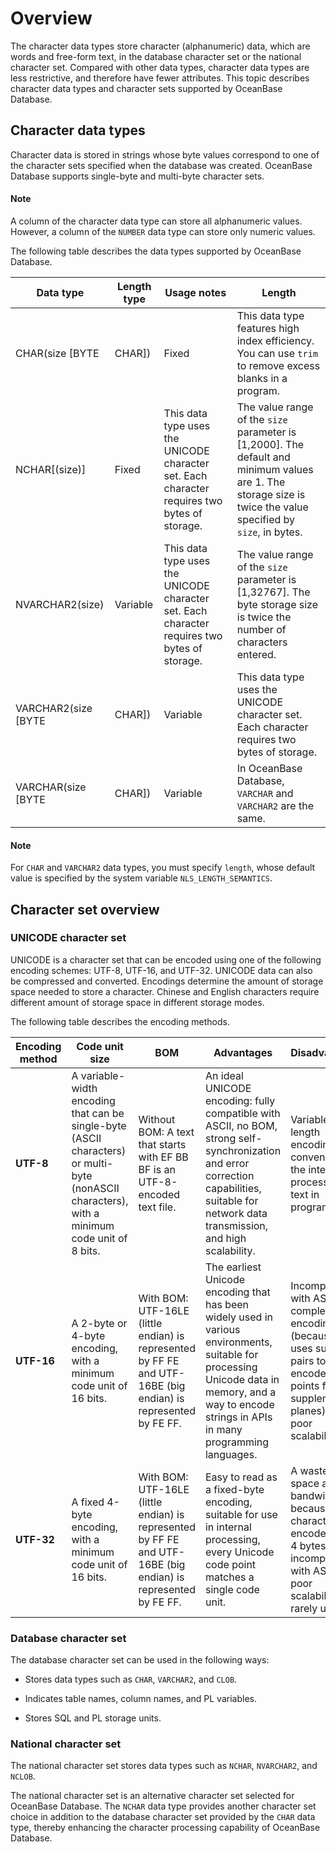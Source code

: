# Overview

The character data types store character (alphanumeric) data, which are words and free-form text, in the database character set or the national character set. Compared with other data types, character data types are less restrictive, and therefore have fewer attributes. This topic describes character data types and character sets supported by OceanBase Database.

## Character data types

Character data is stored in strings whose byte values correspond to one of the character sets specified when the database was created. OceanBase Database supports single-byte and multi-byte character sets.

  <main id="notice" type='explain'>
    <h4>Note</h4>
    <p>A column of the character data type can store all alphanumeric values. However, a column of the <code>NUMBER</code> data type can store only numeric values. </p>
  </main>

The following table describes the data types supported by OceanBase Database.

| **Data type** | **Length type** | **Usage notes** | **Length** |
|---------------------------------|----------|---------------------------------------------|---------------------------------------------------------------------------------------|
| CHAR(size [BYTE | CHAR\]) | Fixed | This data type features high index efficiency. You can use `trim` to remove excess blanks in a program.  | The value range of the `size` parameter is [1,2000]. The default and minimum values are 1.  The storage size is specified by `size`, in bytes or characters.  |
| NCHAR\[(size)\] | Fixed | This data type uses the UNICODE character set. Each character requires two bytes of storage.  | The value range of the `size` parameter is [1,2000]. The default and minimum values are 1.  The storage size is twice the value specified by `size`, in bytes.  |
| NVARCHAR2(size) | Variable | This data type uses the UNICODE character set. Each character requires two bytes of storage.  | The value range of the `size` parameter is [1,32767].  The byte storage size is twice the number of characters entered.  |
| VARCHAR2(size [BYTE | CHAR\]) | Variable | This data type uses the UNICODE character set. Each character requires two bytes of storage.  | The value range of the `size` parameter is [1,32767].  The storage size is the actual length of the bytes or characters entered, rather than the value specified by `size` in bytes or characters.  |
| VARCHAR(size [BYTE | CHAR\]) | Variable | In OceanBase Database, `VARCHAR` and `VARCHAR2` are the same.  | The value range of the `size` parameter is [1,32767].  The storage size is the actual length of the bytes entered, rather than the value specified by `size`, in bytes.  |

  <main id="notice" type='explain'>
    <h4>Note</h4>
    <p>For <code>CHAR</code> and <code>VARCHAR2</code> data types, you must specify <code>length</code>, whose default value is specified by the system variable <code>NLS_LENGTH_SEMANTICS</code>. </p>
  </main>

## Character set overview

### UNICODE character set

UNICODE is a character set that can be encoded using one of the following encoding schemes: UTF-8, UTF-16, and UTF-32. UNICODE data can also be compressed and converted. Encodings determine the amount of storage space needed to store a character. Chinese and English characters require different amount of storage space in different storage modes.

The following table describes the encoding methods.

| **Encoding method** | **Code unit size** | **BOM** | **Advantages** | **Disadvantages** |
|------------|-----------------------------------------------------------|-------------------------------------------------------|------------------------------------------------------------------------------|--------------------------------------------------|
| **UTF-8** | A variable-width encoding that can be single-byte (ASCII characters) or multi-byte (nonASCII characters), with a minimum code unit of 8 bits.  | Without BOM: A text that starts with EF BB BF is an UTF-8-encoded text file.  | An ideal UNICODE encoding: fully compatible with ASCII, no BOM, strong self-synchronization and error correction capabilities, suitable for network data transmission, and high scalability.  | Variable-length encoding is not convenient for the internal processing of text in programs.  |
| **UTF-16** | A 2-byte or 4-byte encoding, with a minimum code unit of 16 bits.  | With BOM: UTF-16LE (little endian) is represented by FF FE and UTF-16BE (big endian) is represented by FE FF.  | The earliest Unicode encoding that has been widely used in various environments, suitable for processing Unicode data in memory, and a way to encode strings in APIs in many programming languages.  | Incompatible with ASCII, complex encoding (because it uses surrogate pairs to encode code points from supplementary planes), and poor scalability.  |
| **UTF-32** | A fixed 4-byte encoding, with a minimum code unit of 16 bits.  | With BOM: UTF-16LE (little endian) is represented by FF FE and UTF-16BE (big endian) is represented by FE FF.  | Easy to read as a fixed-byte encoding, suitable for use in internal processing, every Unicode code point matches a single code unit.  | A waste of space and bandwidth because all characters are encoded using 4 bytes, incompatible with ASCII, poor scalability, and rarely used.  |

### Database character set

The database character set can be used in the following ways:

* Stores data types such as `CHAR`, `VARCHAR2`, and `CLOB`.

* Indicates table names, column names, and PL variables.

* Stores SQL and PL storage units.

### National character set

The national character set stores data types such as `NCHAR`, `NVARCHAR2`, and `NCLOB`.

The national character set is an alternative character set selected for OceanBase Database. The `NCHAR` data type provides another character set choice in addition to the database character set provided by the `CHAR` data type, thereby enhancing the character processing capability of OceanBase Database.

